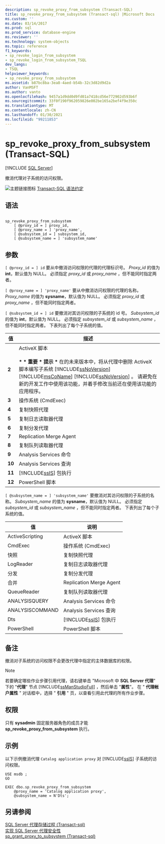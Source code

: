 ```yaml
---
description: sp_revoke_proxy_from_subsystem (Transact-SQL)
title: sp_revoke_proxy_from_subsystem (Transact-sql) |Microsoft Docs
ms.custom: ''
ms.date: 03/14/2017
ms.prod: sql
ms.prod_service: database-engine
ms.reviewer: ''
ms.technology: system-objects
ms.topic: reference
f1_keywords:
- sp_revoke_login_from_subsystem
- sp_revoke_login_from_subsystem_TSQL
dev_langs:
- TSQL
helpviewer_keywords:
- sp_revoke_proxy_from_subsystem
ms.assetid: b87bc8ba-3ea8-4aed-b54b-32c3d82d9d2a
author: VanMSFT
ms.author: vanto
ms.openlocfilehash: 9457a1d9dd0d9fd01a7418cd56e772902d593b6f
ms.sourcegitcommit: 33f0f190f962059826e002be165a2bef4f9e350c
ms.translationtype: MT
ms.contentlocale: zh-CN
ms.lasthandoff: 01/30/2021
ms.locfileid: "99211853"
---
```

# <a name="sp_revoke_proxy_from_subsystem-transact-sql"></a>sp_revoke_proxy_from_subsystem (Transact-SQL)
[!INCLUDE [SQL Server](../../includes/applies-to-version/sqlserver.md)]

  撤消代理对子系统的访问权限。  
  
 ![主题链接图标](../../database-engine/configure-windows/media/topic-link.gif "“主题链接”图标") [Transact-SQL 语法约定](../../t-sql/language-elements/transact-sql-syntax-conventions-transact-sql.md)  
  
## <a name="syntax"></a>语法  
  
```  
  
sp_revoke_proxy_from_subsystem   
    [ @proxy_id = ] proxy_id,  
    [ @proxy_name = ] 'proxy_name',  
    [ @subsystem_id = ] subsystem_id,  
    [ @subsystem_name = ] 'subsystem_name'  
```  
  
## <a name="arguments"></a>参数  
`[ @proxy_id = ] id` 要从中撤消访问权限的代理的代理标识号。 *Proxy_id* 的值为 **int**，默认值为 NULL。 必须指定 *proxy_id* 或 *proxy_name* ，但不能同时指定两者。  
  
`[ @proxy_name = ] 'proxy_name'` 要从中撤消访问权限的代理的名称。 *Proxy_name* 的值为 **sysname**，默认值为 NULL。 必须指定 *proxy_id* 或 *proxy_name* ，但不能同时指定两者。  
  
`[ @subsystem_id = ] id` 要撤消对其访问权限的子系统的 id 号。 *Subsystem_id* 的值为 **int**，默认值为 NULL。 必须指定 *subsystem_id* 或 *subsystem_name* ，但不能同时指定两者。 下表列出了每个子系统的值。  
  
|值|描述|  
|-----------|-----------------|  
|**2**|ActiveX 脚本<br /><br /> **\* \* 重要 \* 提示 \*** 在的未来版本中，将从代理中删除 ActiveX 脚本编写子系统 [!INCLUDE[ssNoVersion](../../includes/ssnoversion-md.md)] [!INCLUDE[msCoName](../../includes/msconame-md.md)] [!INCLUDE[ssNoVersion](../../includes/ssnoversion-md.md)] 。 请避免在新的开发工作中使用该功能，并着手修改当前还在使用该功能的应用程序。|  
|**3**|操作系统 (CmdExec)|  
|**4**|复制快照代理|  
|**5**|复制日志读取器代理|  
|**6**|复制分发代理|  
|**7**|Replication Merge Agent|  
|**8**|复制队列读取器代理|  
|**9**|Analysis Services 命令|  
|**10**|Analysis Services 查询|  
|**11**|[!INCLUDE[ssIS](../../includes/ssis-md.md)] 包执行|  
|**12**|PowerShell 脚本|  
  
`[ @subsystem_name = ] 'subsystem_name'` 要撤消对其访问权限的子系统的名称。 *Subsystem_name* 的值为 **sysname**，默认值为 NULL。 必须指定 *subsystem_id* 或 *subsystem_name* ，但不能同时指定两者。 下表列出了每个子系统的值。  
  
|值|说明|  
|-----------|-----------------|  
|ActiveScripting|ActiveX 脚本|  
|CmdExec|操作系统 (CmdExec)|  
|快照|复制快照代理|  
|LogReader|复制日志读取器代理|  
|分发|复制分发代理|  
|合并|Replication Merge Agent|  
|QueueReader|复制队列读取器代理|  
|ANALYSISQUERY|Analysis Services 命令|  
|ANALYSISCOMMAND|Analysis Services 查询|  
|Dts|[!INCLUDE[ssIS](../../includes/ssis-md.md)] 包执行|  
|PowerShell|PowerShell 脚本|  
  
## <a name="remarks"></a>备注  
 撤消对子系统的访问权限不会更改代理中指定的主体数据库的权限。  
  
> [!NOTE]  
>  若要确定哪些作业步骤引用代理，请右键单击 "Microsoft 中 **SQL Server 代理**" 下的 "**代理**" 节点 [!INCLUDE[ssManStudioFull](../../includes/ssmanstudiofull-md.md)] ，然后单击 "**属性**"。 在 " **代理帐户属性** " 对话框中，选择 " **引用** " 页，以查看引用此代理的所有作业步骤。  
  
## <a name="permissions"></a>权限  
 只有 **sysadmin** 固定服务器角色的成员才能 **sp_revoke_proxy_from_subsystem** 执行。  
  
## <a name="examples"></a>示例  
 以下示例撤消代理 `Catalog application proxy` 对 [!INCLUDE[ssIS](../../includes/ssis-md.md)] 子系统的访问权限。  
  
```  
USE msdb ;  
GO  
  
EXEC dbo.sp_revoke_proxy_from_subsystem  
    @proxy_name = 'Catalog application proxy',  
    @subsystem_name = N'Dts';  
```  
  
## <a name="see-also"></a>另请参阅  
 [SQL Server 代理存储过程 &#40;Transact-sql&#41;](../../relational-databases/system-stored-procedures/sql-server-agent-stored-procedures-transact-sql.md)   
 [实现 SQL Server 代理安全性](../../ssms/agent/implement-sql-server-agent-security.md)   
 [sp_grant_proxy_to_subsystem &#40;Transact-sql&#41;](../../relational-databases/system-stored-procedures/sp-grant-proxy-to-subsystem-transact-sql.md)  
  
  
